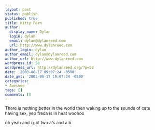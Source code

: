 ```yaml
---
layout: post
status: publish
published: true
title: Kitty Porn
author:
  display_name: Dylan
  login: dylan
  email: dylan@dylanreed.com
  url: http://www.dylanreed.com
author_login: dylan
author_email: dylan@dylanreed.com
author_url: http://www.dylanreed.com
wordpress_id: 58
wordpress_url: http://dylanreed.org/?p=58
date: '2003-08-17 09:07:24 -0500'
date_gmt: '2003-08-17 15:07:24 -0500'
categories:
- Awesome
tags: []
comments: []
---
```

<p>There is nothing better in the world then waking up to the sounds of cats having sex, yep freda is in heat woohoo</p>
<p>oh yeah and i got two a's and a b</p>
